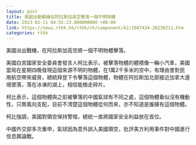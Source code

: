 ```yaml
---
layout: post
title: 美國出動戰機在阿拉斯加高空擊落一個不明物體
date: 2023-02-11 04:55:23.000000000 +08:00
link: https://news.rthk.hk/rthk/ch/component/k2/1687434-20230211.htm
categories: rthk
---
```


美國派出戰機，在阿拉斯加高空將一個不明物體擊落。

美國白宮國家安全委員會發言人柯比表示，被擊落物體的體積像一輛小汽車，美國當局在星期四晚發現這個來源不明的物體，在1萬2千多米的空中，有理由會對民用航空帶來威脅，總統拜登下令擊落這個物體，物體在阿拉斯加北部接近加拿大邊境墜落，落在冰凍的湖上，相信能檢走碎片。

柯比表示，這個物體與之前被擊落的中國氣球有不同之處，這個物體看似沒有機動性，只靠風向支配，目前不清楚這個物體從何而來，亦不知道是誰擁有這個物體。

柯比強調，美國對領空保持警惕，總統一直將國家安全利益放在首位。

中國外交部多次重申，氣球因為意外誤入美國領空，批評美方利用事件對中國進行信息輿論戰。
